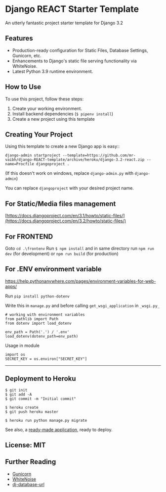 # Django REACT Starter Template

An utterly fantastic project starter template for Django 3.2

## Features

- Production-ready configuration for Static Files, Database Settings, Gunicorn, etc.
- Enhancements to Django's static file serving functionality via WhiteNoise.
- Latest Python 3.9 runtime environment.

## How to Use

To use this project, follow these steps:

1. Create your working environment.
2. Install backend dependencies (`$ pipenv install`)
3. Create a new project using this template

## Creating Your Project

Using this template to create a new Django app is easy::

    django-admin startproject --template=https://github.com/mr-vaibh/django-REACT-template/archive/heroku/django-3.2-react.zip --name=Procfile djangoproject .

(If this doesn't work on windows, replace `django-admin.py` with `django-admin`)

You can replace ``djangoproject`` with your desired project name.

## For Static/Media files management
[https://docs.djangoproject.com/en/3.1/howto/static-files/](https://docs.djangoproject.com/en/3.2/howto/static-files/)

## For FRONTEND
Goto `cd .\frontenv`
Run `$ npm install`
and in same directory run `npm run dev` (for development) or `npm run build` (for production)

## For .ENV environment variable
https://help.pythonanywhere.com/pages/environment-variables-for-web-apps/

Run `pip install python-dotenv`

Write this in `manage.py` and before calling `get_wsgi_application` in `_wsgi.py_`

    # working with environment variables
    from pathlib import Path
    from dotenv import load_dotenv
    
    env_path = Path('.') / '.env'
    load_dotenv(dotenv_path=env_path)

Usage in module

    import os
    SECRET_KEY = os.environ["SECRET_KEY"]



---

## Deployment to Heroku

    $ git init
    $ git add -A
    $ git commit -m "Initial commit"

    $ heroku create
    $ git push heroku master

    $ heroku run python manage.py migrate

See also, a [ready-made application](https://github.com/heroku/python-getting-started), ready to deploy.


## License: MIT

## Further Reading

- [Gunicorn](https://warehouse.python.org/project/gunicorn/)
- [WhiteNoise](https://warehouse.python.org/project/whitenoise/)
- [dj-database-url](https://warehouse.python.org/project/dj-database-url/)
